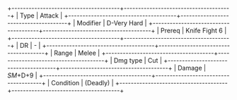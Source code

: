 +--------------------------------------+--------------------------------------+
| Type                                 | Attack                               |
+--------------------------------------+--------------------------------------+
| Modifier                             | D-Very Hard                      |
+--------------------------------------+--------------------------------------+
| Prereq                               | Knife Fight 6                        |
+--------------------------------------+--------------------------------------+
| DR                                   | -                                    |
+--------------------------------------+--------------------------------------+
| Range                                | Melee                                |
+--------------------------------------+--------------------------------------+
| Dmg type                             | Cut                                  |
+--------------------------------------+--------------------------------------+
| Damage                               | *SM*+D+9                         |
+--------------------------------------+--------------------------------------+
| Condition                            | (Deadly)                             |
+--------------------------------------+--------------------------------------+

